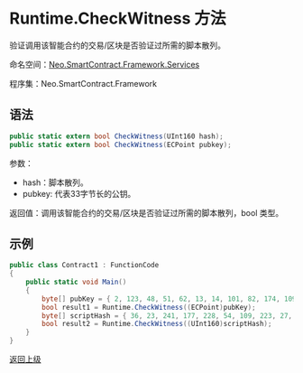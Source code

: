 # Runtime.CheckWitness 方法

验证调用该智能合约的交易/区块是否验证过所需的脚本散列。

命名空间：[Neo.SmartContract.Framework.Services](../../services.md)

程序集：Neo.SmartContract.Framework

## 语法

```c#
public static extern bool CheckWitness(UInt160 hash);
public static extern bool CheckWitness(ECPoint pubkey);
```

参数：

- hash：脚本散列。
- pubkey: 代表33字节长的公钥。

返回值：调用该智能合约的交易/区块是否验证过所需的脚本散列，bool 类型。

## 示例

```c#
public class Contract1 : FunctionCode
{
    public static void Main()
    {
        byte[] pubKey = { 2, 123, 48, 51, 62, 13, 14, 101, 82, 174, 109, 29, 169, 249, 64, 159, 85, 30, 53, 238, 151, 25, 48, 94, 148, 93, 196, 220, 186, 153, 132, 86, 202 };
        bool result1 = Runtime.CheckWitness((ECPoint)pubKey);
        byte[] scriptHash = { 36, 23, 241, 177, 228, 54, 109, 223, 27, 237, 139, 54, 207, 38, 132, 101, 172, 3, 10, 73 };
        bool result2 = Runtime.CheckWitness((UInt160)scriptHash);
    }
}
```



[返回上级](../Runtime.md)